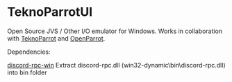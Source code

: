 # TeknoParrotUI

Open Source JVS / Other I/O emulator for Windows. Works in collaboration with [TeknoParrot](https://teknoparrot.com) and [OpenParrot](https://github.com/teknogods/OpenParrot).

Dependencies:

[discord-rpc-win](https://github.com/discordapp/discord-rpc/releases/download/v3.4.0/discord-rpc-win.zip)
Extract discord-rpc.dll (win32-dynamic\bin\discord-rpc.dll) into bin folder
